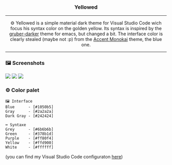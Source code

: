 <h3 align="center">Yellowed</h3>

---

<p align="center">⚙️ Yellowed is a simple material dark theme for Visual Studio Code wich focus his syntax color on the golden yellow. Its syntax is inspired by the <a href="https://github.com/rexim/gruber-darker-theme">gruber-darker</a> theme for emacs, but changed a bit. The interface color is clearly stealed (maybe not :p) from the <a href="https://marketplace.visualstudio.com/items?itemName=tw.monokai-accent">Accent Monokai</a> theme, the blue one.</p>

---

### 🖼️ Screenshots
![](https://cdn.discordapp.com/attachments/594977170850447411/980089463218778112/screenshot1.png)
![](https://cdn.discordapp.com/attachments/594977170850447411/980089463499784192/screenshot2.png)
![](https://cdn.discordapp.com/attachments/594977170850447411/980089462954541098/screenshot3.png)

### ⚙️ Color palet
~~~
🖼️ Interface
Blue      - [#1050b5]
Gray      - [#2a2a2a]
Dark Gray - [#242424]

⌨️ Syntaxe
Grey      - [#6b6b6b]
Green     - [#378b1d]
Purple    - [#ff80f4]
Yellow    - [#ffd900]
White     - [#ffffff]
~~~

(you can find my Visual Studio Code configuraton [here](https://github.com/Gael-Lopes-Da-Silva/MyVscodeConfig))
